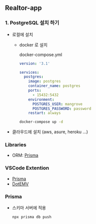 ## Realtor-app

### 1. PostgreSQL 설치 하기
  * 로컬에 설치
    * docker 로 설치

      docker-compose.yml
      ```yml
      version: '3.1'

      services:
        postgres:
          image: postgres
          container_name: postgres
          ports:
            - 15432:5432
          environment:
            POSTGRES_USER: mangrove
            POSTGRES_PASSWORD: password
          restart: always
      ```

      ```bash
      docker-compose up -d
      ```

  * 클라우드에 설치 (aws, asure, heroku ...)

### Libraries
  * ORM: [Prisma](https://prisma.io)

### VSCode Extention
  * [Prisma](vscode:Prisma.prisma)
  * [DotEMV](vscode:mikestead.dotenv)

### Prisma
  * 스키마 서버에 적용
    ```bash
    npx prisma db push
    ```